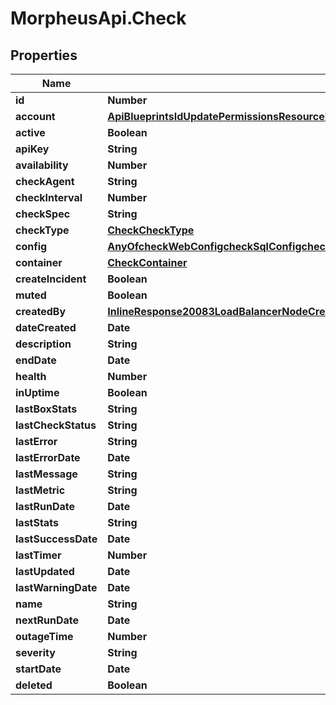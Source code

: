 # MorpheusApi.Check

## Properties

Name | Type | Description | Notes
------------ | ------------- | ------------- | -------------
**id** | **Number** |  | [optional] 
**account** | [**ApiBlueprintsIdUpdatePermissionsResourcePermissionSites**](ApiBlueprintsIdUpdatePermissionsResourcePermissionSites.md) |  | [optional] 
**active** | **Boolean** |  | [optional] 
**apiKey** | **String** |  | [optional] 
**availability** | **Number** |  | [optional] 
**checkAgent** | **String** |  | [optional] 
**checkInterval** | **Number** |  | [optional] 
**checkSpec** | **String** |  | [optional] 
**checkType** | [**CheckCheckType**](CheckCheckType.md) |  | [optional] 
**config** | [**AnyOfcheckWebConfigcheckSqlConfigcheckElasticsearchConfigcheckSocketConfigobjectcheckVmConfig**](AnyOfcheckWebConfigcheckSqlConfigcheckElasticsearchConfigcheckSocketConfigobjectcheckVmConfig.md) |  | [optional] 
**container** | [**CheckContainer**](CheckContainer.md) |  | [optional] 
**createIncident** | **Boolean** |  | [optional] 
**muted** | **Boolean** |  | [optional] 
**createdBy** | [**InlineResponse20083LoadBalancerNodeCreatedBy**](InlineResponse20083LoadBalancerNodeCreatedBy.md) |  | [optional] 
**dateCreated** | **Date** |  | [optional] 
**description** | **String** |  | [optional] 
**endDate** | **Date** |  | [optional] 
**health** | **Number** |  | [optional] 
**inUptime** | **Boolean** |  | [optional] 
**lastBoxStats** | **String** |  | [optional] 
**lastCheckStatus** | **String** |  | [optional] 
**lastError** | **String** |  | [optional] 
**lastErrorDate** | **Date** |  | [optional] 
**lastMessage** | **String** |  | [optional] 
**lastMetric** | **String** |  | [optional] 
**lastRunDate** | **Date** |  | [optional] 
**lastStats** | **String** |  | [optional] 
**lastSuccessDate** | **Date** |  | [optional] 
**lastTimer** | **Number** |  | [optional] 
**lastUpdated** | **Date** |  | [optional] 
**lastWarningDate** | **Date** |  | [optional] 
**name** | **String** |  | [optional] 
**nextRunDate** | **Date** |  | [optional] 
**outageTime** | **Number** |  | [optional] 
**severity** | **String** |  | [optional] 
**startDate** | **Date** |  | [optional] 
**deleted** | **Boolean** |  | [optional] 


